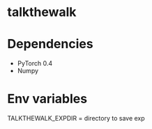 # talkthewalk

# Dependencies
- PyTorch 0.4
- Numpy


# Env variables
TALKTHEWALK_EXPDIR = directory to save exp
